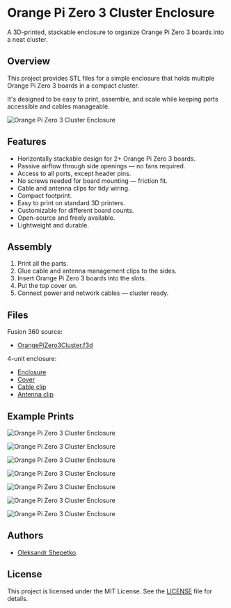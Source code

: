 # Orange Pi Zero 3 Cluster Enclosure

A 3D-printed, stackable enclosure to organize Orange Pi Zero 3 boards into a neat cluster.

## Overview

This project provides STL files for a simple enclosure that holds multiple Orange Pi Zero 3 boards in a compact cluster.

It's designed to be easy to print, assemble, and scale while keeping ports accessible and cables manageable.

![Orange Pi Zero 3 Cluster Enclosure](img/01.jpg)

## Features

- Horizontally stackable design for 2+ Orange Pi Zero 3 boards.
- Passive airflow through side openings — no fans required.
- Access to all ports, except header pins.
- No screws needed for board mounting — friction fit.
- Cable and antenna clips for tidy wiring.
- Compact footprint.
- Easy to print on standard 3D printers.
- Customizable for different board counts.
- Open-source and freely available.
- Lightweight and durable.

## Assembly

1. Print all the parts.
2. Glue cable and antenna management clips to the sides.
3. Insert Orange Pi Zero 3 boards into the slots.
4. Put the top cover on.
5. Connect power and network cables — cluster ready.

## Files

Fusion 360 source:

- [OrangePiZero3Cluster.f3d](model/OrangePiZero3Cluster.f3d)

4-unit enclosure:

- [Enclosure](model/Enclosure-4U.stl)
- [Cover](model/Cover-4U.stl)
- [Cable clip](model/CableClip-4U.stl)
- [Antenna clip](model/AntennaClip-4U.stl)

## Example Prints

![Orange Pi Zero 3 Cluster Enclosure](img/02.jpg)

![Orange Pi Zero 3 Cluster Enclosure](img/03.jpg)

![Orange Pi Zero 3 Cluster Enclosure](img/04.jpg)

![Orange Pi Zero 3 Cluster Enclosure](img/05.jpg)

![Orange Pi Zero 3 Cluster Enclosure](img/06.jpg)

![Orange Pi Zero 3 Cluster Enclosure](img/07.png)

![Orange Pi Zero 3 Cluster Enclosure](img/08.png)


## Authors

- [Oleksandr Shepetko](https://shepetko.com).

## License

This project is licensed under the MIT License. See the [LICENSE](LICENSE) file for details.
